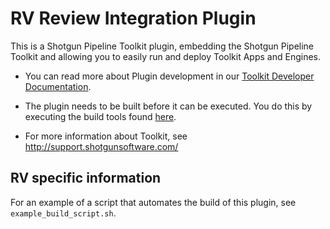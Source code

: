 # RV Review Integration Plugin

This is a Shotgun Pipeline Toolkit plugin, 
embedding the Shotgun Pipeline Toolkit and allowing
you to easily run and deploy Toolkit Apps and Engines.

- You can read more about Plugin development 
  in our [Toolkit Developer Documentation](http://developer.shotgunsoftware.com/tk-core/bootstrap.html#developing-plugins).

- The plugin needs to be built before it can be executed. You do this by 
  executing the build tools found [here](https://github.com/shotgunsoftware/tk-core/blob/master/developer).

- For more information about Toolkit, see http://support.shotgunsoftware.com/

## RV specific information

For an example of a script that automates the build of this plugin, see `example_build_script.sh`.



